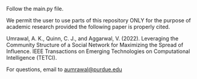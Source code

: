 Follow the main.py file.


We permit the user to use parts of this repository ONLY for the purpose of academic research provided the following paper is properly cited.


Umrawal, A. K., Quinn, C. J., and Aggarwal, V.  (2022). Leveraging the Community Structure of a Social Network for Maximizing the Spread of Influence. IEEE Transactions on Emerging Technologies on Computational Intelligence (TETCI).


For questions, email to aumrawal@purdue.edu
